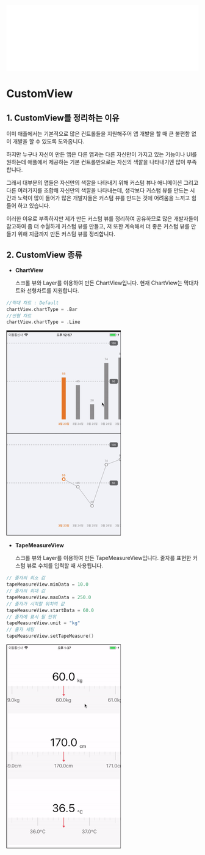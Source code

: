 ![Logo](https://github.com/swieeft/CustomView/blob/master/Resource/Logo.gif)

CustomView
===============

## 1. CustomView를 정리하는 이유
이미 애플에서는 기본적으로 많은 컨트롤들을 지원해주어 앱 개발을 할 때 큰 불편함 없이 개발을 할 수 있도록 도와줍니다.

하지만 누구나 자신이 만든 앱은 다른 앱과는 다른 자신만이 가지고 있는 기능이나 UI를 원하는데 애플에서 제공하는 기본 컨트롤만으로는 자신의 색깔을 나타내기엔 많이 부족합니다.

그래서 대부분의 앱들은 자신만의 색깔을 나타내기 위해 커스텀 뷰나 애니메이션 그리고 다른 여러가지를 조합해 자신만의 색깔을 나타내는데, 생각보다 커스텀 뷰를 만드는 시간과 노력이 많이 들어가 많은 개발자들은 커스텀 뷰를 만드는 것에 어려움을 느끼고 힘들어 하고 있습니다.

이러한 이유로 부족하지만 제가 만든 커스텀 뷰를 정리하여 공유하므로 많은 개발자들이 참고하여 좀 더 수월하게 커스텀 뷰를 만들고, 저 또한 계속해서 더 좋은 커스텀 뷰를 만들기 위해 지금까지 만든 커스텀 뷰를 정리합니다.

## 2. CustomView 종류
* **ChartView**

  스크롤 뷰와 Layer를 이용하여 만든 ChartView입니다. 현재 ChartView는 막대차트와 선형차트를 지원합니다.
  
```swift
//막대 차트 : Default
chartView.chartType = .Bar
//선형 차트
chartView.chartType = .Line
```
  <img src="Resource/ChartView.gif" width="300"/>

* **TapeMeasureView**

  스크롤 뷰와 Layer를 이용하여 만든 TapeMeasureView입니다. 줄자를 표현한 커스텀 뷰로 수치를 입력할 때 사용됩니다.
  
```swift
// 줄자의 최소 값
tapeMeasureView.minData = 10.0
// 줄자의 최대 값
tapeMeasureView.maxData = 250.0
// 줄자가 시작할 위치의 값
tapeMeasureView.startData = 60.0
// 줄자에 표시 될 단위
tapeMeasureView.unit = "kg"
// 줄자 세팅
tapeMeasureView.setTapeMeasure()
```
  <img src="Resource/TapeMeasureView.gif" width="300"/>
